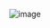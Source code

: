 ![image](https://github.com/newcodingtest/LH_RENTAL_HOUSE_ALRAM/assets/57785267/31ab1e4c-862f-4274-a142-1c1365f88ed6)
